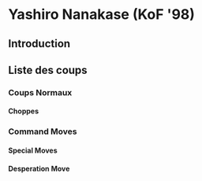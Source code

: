 # Yashiro Nanakase (KoF '98)

## Introduction

## Liste des coups

### Coups Normaux

#### Choppes

### Command Moves

#### Special Moves

#### Desperation Move
